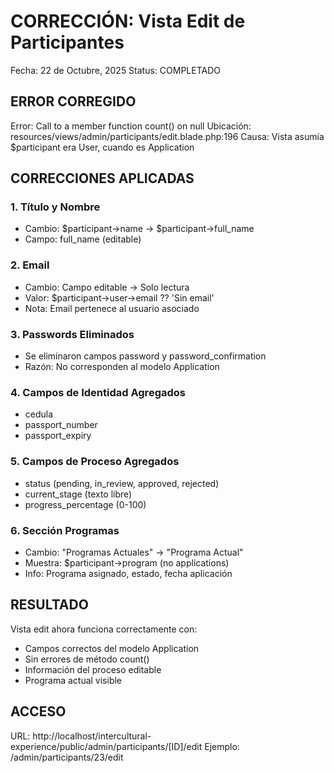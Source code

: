 # CORRECCIÓN: Vista Edit de Participantes

Fecha: 22 de Octubre, 2025
Status: COMPLETADO

## ERROR CORREGIDO

Error: Call to a member function count() on null
Ubicación: resources/views/admin/participants/edit.blade.php:196
Causa: Vista asumía $participant era User, cuando es Application

## CORRECCIONES APLICADAS

### 1. Título y Nombre
- Cambio: $participant->name → $participant->full_name
- Campo: full_name (editable)

### 2. Email
- Cambio: Campo editable → Solo lectura
- Valor: $participant->user->email ?? 'Sin email'
- Nota: Email pertenece al usuario asociado

### 3. Passwords Eliminados
- Se eliminaron campos password y password_confirmation
- Razón: No corresponden al modelo Application

### 4. Campos de Identidad Agregados
- cedula
- passport_number  
- passport_expiry

### 5. Campos de Proceso Agregados
- status (pending, in_review, approved, rejected)
- current_stage (texto libre)
- progress_percentage (0-100)

### 6. Sección Programas
- Cambio: "Programas Actuales" → "Programa Actual"
- Muestra: $participant->program (no applications)
- Info: Programa asignado, estado, fecha aplicación

## RESULTADO

Vista edit ahora funciona correctamente con:
- Campos correctos del modelo Application
- Sin errores de método count()
- Información del proceso editable
- Programa actual visible

## ACCESO

URL: http://localhost/intercultural-experience/public/admin/participants/[ID]/edit
Ejemplo: /admin/participants/23/edit
